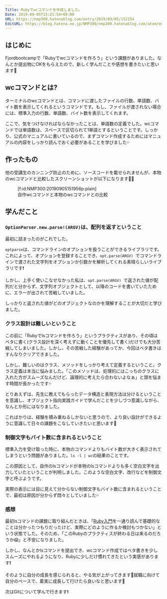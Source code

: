 ```yaml
---
Title: Rubyでwcコマンドを作成しました。
Date: 2019-09-05T15:21:54+09:00
URL: https://nmp300.hatenablog.com/entry/2019/09/05/152154
EditURL: https://blog.hatena.ne.jp/NMP300/nmp300.hatenablog.com/atom/entry/26006613422149217
---
```


## はじめに
Fjordbootcampで「Rubyでwcコマンドを作ろう」という課題がありました。なんとか提出物にOKをもらえたので、新しく学んだことや感想を書きたいと思います💪

## wcコマンドとは?
ターミナルのwcコマンドとは、コマンドに渡したファイルの行数、単語数、バイト数を表示してくれるというコマンドです。もし、ファイルが渡されない場合には、標準入力の行数、単語数、バイト数を表示してくれます。

ここで、気をつけなければならなかったことは、単語数の定義でした。wcコマンドでは単語数は、スペースで区切られて1単語とするということです。しっかり、公式のマニュアルに書いているので、まずコマンド作成するためにはマニュアルの内容をしっかり読んでおく必要があることを学びました💦

## 作ったもの
他の受講生のカンニング防止のために、ソースコードを載せられませんが、本物のwcコマンドと比較したスクリーンショットが以下になります🙇‍♂️

<figure class="figure-image figure-image-fotolife" title="自作wcコマンドと本物のwcコマンドとの比較">[f:id:NMP300:20190905151956p:plain]<figcaption>自作wcコマンドと本物のwcコマンドとの比較</figcaption></figure>


## 学んだこと
### `OptionParser.new.parse!(ARGV)`は、配列を返すということ
最初に詰まったのがこれでした。

`optparse`は、コマンドラインのオプションを扱うことができるライブラリです。
これによって、オプションを登録することでき、`opt.parse(ARGV) `でコマンドラインで渡された文字列をオプションか引数かを解析してくれる素晴らしいライブラリです❗️

しかし、上手く使いこなせなかった私は、`opt.parse(ARGV) `で返された値が配列だと分からず、文字列オブジェクトとして、以降のコードを書いていたために、エラーが出されて苦戦していました。

しっかりと返された値がどのオブジェクトなのかを理解することが大切だと学びました。

### クラス設計は難しいということ
この前に「Rubyでlsコマンドを作ろう」というプラクティスがあり、その頃はベタに書く(クラス設計を深く考えずに動くことを優先して書く)だけでも大分苦戦してしまいました。しかし、その苦戦した経験があってか、今回はベタ書きはすんなりクリアできました。

しかし、難しいのはクラス、メソッドをしっかり考えて定義するということ。クラス定義は本当に悩みました。「このメソッドは、処理的にはこっちのクラスに入れた方がスムーズなんだけど、論理的に考えたら合わないよなぁ」と頭を悩ます時間が長かったです💦

とりあえずは、先生に教えてもらったデータ構造と表現方法は分けるということを意識し、オブジェクト指向実践ガイドで学んだことを少しづつ意識しながら、なんとか形にはなりました。

こればかりは、経験を積み重ねるしかないと思うので、より良い設計ができるように意識して日々の課題をこなしていきたいと思います💪

### 制御文字もバイト数に含まれるということ
標準入力を受け取った時に、本物のコマンドよりもバイト数が大きく表示されてしまうという問題がありました。`ls -l | wc`の結果のことです。

この原因として、自作のlsコマンドが本物のlsコマンドよりも多く空白文字を出力していたということが判明しました。このような空白文字、改行などを制御文字と呼ぶようです。

実際の表示には目に見えて分からない制御文字もバイト数に含まれるということで、最初は原因が分からず悶々としていました💦

### 感想
最初lsコマンドの課題に取り組んだときは、「[Ruby入門](https://www.javadrive.jp/ruby/)を一通り読んで基礎的なことは分かったつもりだったけど、実際にどのように作るか検討もつかない」という状態でした。そのため、「このRubyのプラクティスが終わる日は来るのだろうか😱」と不安になりました。

しかし、なんとかlsコマンドを提出でき、wcコマンド作成ではベタ書きを少しスムーズにやれるようになり、Rubyに少しだけ慣れてきたという実感があります❗️

そのように自分の成長を感じられると、やる気が上がってきます💪就職に向けて自分のペースで、着実に成長して行けたら良いなと思います💪

次はGitについて学んで行きます❗️

